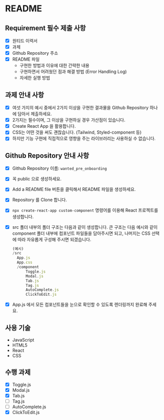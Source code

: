 # README

## Requirement 필수 제출 사항

* [x] 원티드 이력서 
* [x] 과제
* [x] Github Repository 주소
* [x] README 파일
  * 구현한 방법과 이유에 대한 간략한 내용
  * 구현하면서 어려웠던 점과 해결 방법 (Error Handling Log)
  * 자세한 실행 방법

## 과제 안내 사항

* [x] 여섯 가지의 예시 중에서 2가지 이상을 구현한 결과물을 Github Repository 하나에 담아서 제출하세요.
* [x] 2가지는 필수이며, 그 이상을 구현하실 경우 가산점이 있습니다.
* [x] Create React App 을 활용합니다.
* [x] CSS는 어떤 것을 써도 괜찮습니다. (Tailwind, Styled-component 등)
* [x] 하지만 기능 구현에 직접적으로 영향을 주는 라이브러리는 사용하실 수 없습니다.

## Github Repository 안내 사항

* [x] Github Repository 이름: `wanted_pre_onboarding`

* [x] 꼭 public 으로 생성하세요.

* [x] Add a README file 버튼을 클릭해서 README 파일을 생성하세요.

* [x] Repository 를 Clone 합니다.

* [x] `npx create-react-app custom-component` 명령어를 이용해 React 프로젝트를 생성합니다.

* [x] src 폴더 내부의 폴더 구조는 다음과 같이 생성합니다. 큰 구조는 다음 예시와 같이 component 폴더 내부에 컴포넌트 파일들을 담아주시면 되고, 나머지는 CSS 선택에 따라 자유롭게 구성해 주시면 되겠습니다.

  ```jsx
  (예시)
  /src
  	App.js
  	App.css
  	/component
  		Toggle.js
  		Modal.js
  		Tab.js
  		Tag.js
  		AutoComplete.js
  		ClickToEdit.js
  ```

* [x] App.js 에서 모든 컴포넌트들을 눈으로 확인할 수 있도록 렌더링까지 완료해 주세요.

## 사용 기술

- JavaScript
- HTML5
- React
- CSS

## 수행 과제

* [x] Toggle.js
* [x] Modal.js
* [x] Tab.js
* [ ] Tag.js
* [ ] AutoComplete.js
* [x] ClickToEdit.js

<br/>